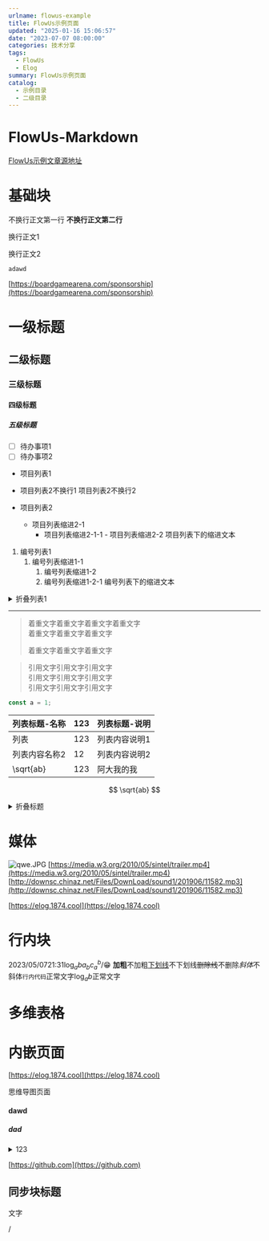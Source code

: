 ```yaml
---
urlname: flowus-example
title: FlowUs示例页面
updated: "2025-01-16 15:06:57"
date: "2023-07-07 08:00:00"
categories: 技术分享
tags:
  - FlowUs
  - Elog
summary: FlowUs示例页面
catalog:
  - 示例目录
  - 二级目录
---
```


# FlowUs-Markdown

[FlowUs示例文章源地址](https://flowus.cn/1874/share/7ad97e50-9e7a-4422-bb97-a557e9acb841)

# 基础块

不换行正文第一行
**不换行正文第二行**

换行正文1

换行正文2

`adawd`

[https://boardgamearena.com/sponsorship](https://boardgamearena.com/sponsorship)

# 一级标题

## 二级标题

### 三级标题

#### 四级标题

##### 五级标题

- [ ] 待办事项1
- [ ] 待办事项2
- 项目列表1

- 项目列表2不换行1
  项目列表2不换行2

- 项目列表2
  - 项目列表缩进2-1
    - 项目列表缩进2-1-1 - 项目列表缩进2-2
      项目列表下的缩进文本

1. 编号列表1
   1. 编号列表缩进1-1
      1. 编号列表缩进1-2
      1. 编号列表缩进1-2-1
         编号列表下的缩进文本

<details>
  <summary>折叠列表1</summary>
  
<details>
  <summary>嵌套折叠列表1-1</summary>
  嵌套折叠列表1-1的内容
</details>
折叠列表1的内容
</details>

---

> 着重文字着重文字着重文字着重文字  
> 着重文字着重文字着重文字
>
> 着重文字着重文字着重文字

> 引用文字引用文字引用文字  
> 引用文字引用文字引用文字  
> 引用文字引用文字引用文字

```typescript
const a = 1;
```

| 列表标题-名称 | 123 | 列表标题-说明 |
| ------------- | --- | ------------- |
| 列表          | 123 | 列表内容说明1 |
| 列表内容名称2 | 12  | 列表内容说明2 |
| \sqrt{ab}     | 123 | 阿大我的我    |

$$
\sqrt{ab}
$$

<details>
  <summary>折叠标题</summary>
  折叠标题内容
</details>

# 媒体

![qwe.JPG](https://image.1874.cool/elog-docs-images/a05dbf5b43170c36dfd85b215e5df6a8.JPG)
[https://media.w3.org/2010/05/sintel/trailer.mp4](https://media.w3.org/2010/05/sintel/trailer.mp4)
[http://downsc.chinaz.net/Files/DownLoad/sound1/201906/11582.mp3](http://downsc.chinaz.net/Files/DownLoad/sound1/201906/11582.mp3)

[https://elog.1874.cool](https://elog.1874.cool)

# 行内块

2023/05/0721:31$\log_{a}{b}a_{b}c_a^b$/😁
**加粗**不加粗<u>下划线</u>不下划线~~删除线~~不删除*斜体*不斜体`行内代码`正常文字$\log_{a}{b}$正常文字

# 多维表格

# 内嵌页面

[https://elog.1874.cool](https://elog.1874.cool)

思维导图页面

#### dawd

##### dad

<details>
  <summary>123</summary>
  
</details>

[https://github.com](https://github.com)

## 同步块标题

文字

/
